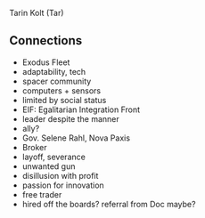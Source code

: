 Tarin Kolt (Tar)
## Connections
* Exodus Fleet
* adaptability, tech
* spacer community
* computers + sensors
* limited by social status
* EIF: Egalitarian Integration Front
* leader despite the manner
* ally?
* Gov. Selene Rahl, Nova Paxis
* Broker
* layoff, severance
* unwanted gun
* disillusion with profit
* passion for innovation
* free trader
* hired off the boards? referral from Doc maybe?